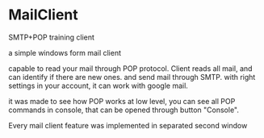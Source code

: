 # MailClient
SMTP+POP training client

a simple windows form mail client

capable to read your mail through POP protocol. Client reads all mail, and can identify if there are new ones.
and send mail through SMTP.
with right settings in  your account, it can work with google mail.

it was made to see how POP works at low level, you can see all POP commands in console, that can be opened through button "Console".

Every mail client feature was implemented in separated second window
